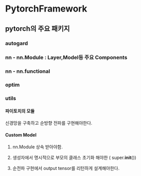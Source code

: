 # PytorchFramework

## pytorch의 주요 패키지

### autogard

### nn - nn.Module : Layer,Model등 주요 Components

### nn - nn.functional

### optim

### utils

#### 파이토치의 모듈

신경망을 구축하고 순방향 전파를 구현해야한다.

#### Custom Model

1. nn.Module 상속 받아야함.

2. 생성자에서 명시적으로 부모의 클래스 초기화 해야한 ( super.__init__())

3. 순전파 구현에서 output tensor를 리턴하게 설계해야한다.
